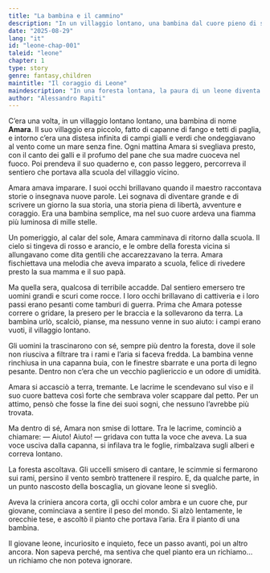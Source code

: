 ```yaml
---
title: "La bambina e il cammino"
description: "In un villaggio lontano, una bambina dal cuore pieno di sogni viene strappata al suo cammino. Le sue lacrime diventano un richiamo che la foresta non può ignorare."
date: "2025-08-29"
lang: "it"
id: "leone-chap-001"
taleid: "leone"
chapter: 1
type: story
genre: fantasy,children
maintitle: "Il coraggio di Leone"
maindescription: "In una foresta lontana, la paura di un leone diventa la sua più grande forza. Una fiaba che racconta come il coraggio nasce dal dubbio, dall’amicizia e dalla scelta di non arrendersi mai."
author: "Alessandro Rapiti"
---
```


C’era una volta, in un villaggio lontano lontano, una bambina di nome **Amara**.
Il suo villaggio era piccolo, fatto di capanne di fango e tetti di paglia, e intorno c’era una distesa infinita di campi gialli e verdi che ondeggiavano al vento come un mare senza fine. Ogni mattina Amara si svegliava presto, con il canto dei galli e il profumo del pane che sua madre cuoceva nel fuoco. Poi prendeva il suo quaderno e, con passo leggero, percorreva il sentiero che portava alla scuola del villaggio vicino.

Amara amava imparare. I suoi occhi brillavano quando il maestro raccontava storie o insegnava nuove parole. Lei sognava di diventare grande e di scrivere un giorno la sua storia, una storia piena di libertà, avventure e coraggio. Era una bambina semplice, ma nel suo cuore ardeva una fiamma più luminosa di mille stelle.

Un pomeriggio, al calar del sole, Amara camminava di ritorno dalla scuola. Il cielo si tingeva di rosso e arancio, e le ombre della foresta vicina si allungavano come dita gentili che accarezzavano la terra. Amara fischiettava una melodia che aveva imparato a scuola, felice di rivedere presto la sua mamma e il suo papà.

Ma quella sera, qualcosa di terribile accadde.
Dal sentiero emersero tre uomini grandi e scuri come rocce. I loro occhi brillavano di cattiveria e i loro passi erano pesanti come tamburi di guerra. Prima che Amara potesse correre o gridare, la presero per le braccia e la sollevarono da terra. La bambina urlò, scalciò, pianse, ma nessuno venne in suo aiuto: i campi erano vuoti, il villaggio lontano.

Gli uomini la trascinarono con sé, sempre più dentro la foresta, dove il sole non riusciva a filtrare tra i rami e l’aria si faceva fredda. La bambina venne rinchiusa in una capanna buia, con le finestre sbarrate e una porta di legno pesante. Dentro non c’era che un vecchio pagliericcio e un odore di umidità.

Amara si accasciò a terra, tremante. Le lacrime le scendevano sul viso e il suo cuore batteva così forte che sembrava voler scappare dal petto. Per un attimo, pensò che fosse la fine dei suoi sogni, che nessuno l’avrebbe più trovata.

Ma dentro di sé, Amara non smise di lottare.
Tra le lacrime, cominciò a chiamare:
— Aiuto! Aiuto! — gridava con tutta la voce che aveva.
La sua voce usciva dalla capanna, si infilava tra le foglie, rimbalzava sugli alberi e correva lontano.

La foresta ascoltava.
Gli uccelli smisero di cantare, le scimmie si fermarono sui rami, persino il vento sembrò trattenere il respiro.
E, da qualche parte, in un punto nascosto della boscaglia, un giovane leone si svegliò.

Aveva la criniera ancora corta, gli occhi color ambra e un cuore che, pur giovane, cominciava a sentire il peso del mondo. Si alzò lentamente, le orecchie tese, e ascoltò il pianto che portava l’aria.
Era il pianto di una bambina.

Il giovane leone, incuriosito e inquieto, fece un passo avanti, poi un altro ancora.
Non sapeva perché, ma sentiva che quel pianto era un richiamo… un richiamo che non poteva ignorare.